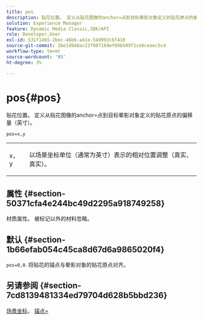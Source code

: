 ```yaml
---
title: pos
description: 贴花位置。 定义从贴花图像的anchor=点到目标晕影对象定义的贴花原点的偏移量（英寸）。
solution: Experience Manager
feature: Dynamic Media Classic,SDK/API
role: Developer,User
exl-id: 531f1465-2bec-46b6-a41e-54d993cbf410
source-git-commit: 3be1d948ac22f907169ef09b509f1cebceaec5c4
workflow-type: tm+mt
source-wordcount: '93'
ht-degree: 3%

---
```


# pos{#pos}

贴花位置。 定义从贴花图像的anchor=点到目标晕影对象定义的贴花原点的偏移量（英寸）。

`pos=x,y`

<table id="simpletable_DB3B64EFB67A47AD843812324ABFAE45"> 
 <tr class="strow"> 
  <td class="stentry"> <p><span class="varname"> x</span>，<span class="varname"> y</span> </p></td> 
  <td class="stentry"> <p>以场景坐标单位（通常为英寸）表示的相对位置调整（真实、真实）。 </p></td> 
 </tr> 
</table>

## 属性 {#section-50371cfa4e244bc49d2295a918749258}

材质属性。 被标记以外的材料忽略。

## 默认 {#section-1b66efab054c45ca8d67d6a9865020f4}

`pos=0,0`. 将贴花的锚点与晕影对象的贴花原点对齐。

## 另请参阅 {#section-7cd8139481334ed79704d628b5bbd236}

[场景坐标](../../../../../ir-api/http-protocol/image-rendering-api-ref/c-ir-http-protocol-ref/c-ir-http-protocol-syntax-and-features/c-ir-vignettes/c-ir-scene-coordinates.md#concept-528507024fa640b19a2631357febf7f1)， [锚点=](../../../../../ir-api/http-protocol/image-rendering-api-ref/c-ir-http-protocol-ref/c-ir-http-protocol-command-reference/r-ir-http-anchor.md#reference-d53923d785c9442997dc7f2199524c26)
